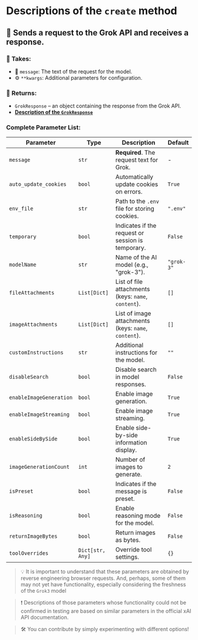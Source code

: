 # Descriptions of the `create` method

## 🚀 Sends a request to the Grok API and receives a response.  

### 📨 **Takes:**  
- 📜 `message`: The text of the request for the model.  
- ⚙ `**kwargs`: Additional parameters for configuration.  

### 🎯 **Returns:**  
- `GrokResponse` – an object containing the response from the Grok API.
- **[Description of the `GrokResponse`](GrokResponse.md)**

### Complete Parameter List:

| Parameter               | Type             | Description                                             | Default      |
|-------------------------|------------------|---------------------------------------------------------|--------------|
| `message`               | `str`            | **Required**. The request text for Grok.                | -            |
| `auto_update_cookies`   | `bool`           | Automatically update cookies on errors.                 | `True`       |
| `env_file`              | `str`            | Path to the `.env` file for storing cookies.            | `".env"`     |
| `temporary`             | `bool`           | Indicates if the request or session is temporary.       | `False`      |
| `modelName`             | `str`            | Name of the AI model (e.g., "grok-3").                  | `"grok-3"`   |
| `fileAttachments`       | `List[Dict]`     | List of file attachments (keys: `name`, `content`).     | `[]`         |
| `imageAttachments`      | `List[Dict]`     | List of image attachments (keys: `name`, `content`).    | `[]`         |
| `customInstructions`    | `str`            | Additional instructions for the model.                  | `""`         |
| `disableSearch`         | `bool`           | Disable search in model responses.                      | `False`      |
| `enableImageGeneration` | `bool`           | Enable image generation.                                | `True`       |
| `enableImageStreaming`  | `bool`           | Enable image streaming.                                 | `True`       |
| `enableSideBySide`      | `bool`           | Enable side-by-side information display.                | `True`       |
| `imageGenerationCount`  | `int`            | Number of images to generate.                           | `2`          |
| `isPreset`              | `bool`           | Indicates if the message is preset.                     | `False`      |
| `isReasoning`           | `bool`           | Enable reasoning mode for the model.                    | `False`      |
| `returnImageBytes`      | `bool`           | Return images as bytes.                                 | `False`      |
| `toolOverrides`         | `Dict[str, Any]` | Override tool settings.                                 | `{}`         |

> 💡 It is important to understand that these parameters are obtained by reverse engineering browser requests. And, perhaps, some of them may not yet have functionality, especially considering the freshness of the `Grok3` model

> ❗ Descriptions of those parameters whose functionality could not be confirmed in testing are based on similar parameters in the official xAI API documentation.

> 🛠️ You can contribute by simply experimenting with different options!
